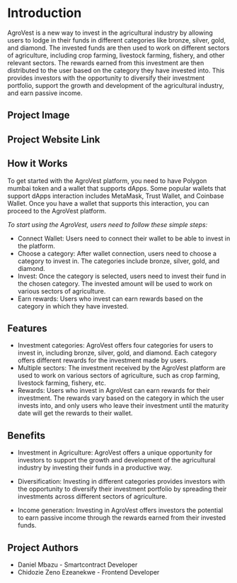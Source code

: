 # Introduction
AgroVest is a new way to invest in the agricultural industry by allowing users to lodge in their funds in different categories like bronze, silver, gold, and diamond. The invested funds are then used to work on different sectors of agriculture, including crop farming, livestock farming, fishery, and other relevant sectors. The rewards earned from this investment are then distributed to the user based on the category they have invested into. This provides investors with the opportunity to diversify their investment portfolio, support the growth and development of the agricultural industry, and earn passive income.

## Project Image 


## Project Website Link

## How it Works

To get started with the AgroVest platform, you need to have Polygon mumbai token and a wallet that supports dApps. Some popular wallets that support dApps interaction includes MetaMask, Trust Wallet, and Coinbase Wallet. Once you have a wallet that supports this interaction, you can proceed to the AgroVest platform.

*_To start using the AgroVest, users need to follow these simple steps:_*

* Connect Wallet: Users need to connect their wallet to be able to invest in the platform.
* Choose a category: After wallet connection, users need to choose a category to invest in. The categories include bronze, silver, gold, and diamond.
* Invest: Once the category is selected, users need to invest their fund in the chosen category. The invested amount will be used to work on various sectors of agriculture.
* Earn rewards: Users who invest can earn rewards based on the category in which they have invested.

## Features
* Investment categories: AgroVest offers four categories for users to invest in, including bronze, silver, gold, and diamond. Each category offers different rewards for the investment made by users.
* Multiple sectors: The investment received by the AgroVest platform are used to work on various sectors of agriculture, such as crop farming, livestock farming, fishery, etc.
* Rewards: Users who invest in AgroVest can earn rewards for their investment. The rewards vary based on the category in which the user invests into, and only users who leave their investment until the maturity date will get the rewards to their wallet.

## Benefits

* Investment in Agriculture: AgroVest offers a unique opportunity for investors to support the growth and development of the agricultural industry by investing their funds in a productive way.

* Diversification: Investing in different categories provides investors with the opportunity to diversify their investment portfolio by spreading their investments across different sectors of agriculture.

* Income generation: Investing in AgroVest offers investors the potential to earn passive income through the rewards earned from their invested funds.

## Project Authors
* Daniel Mbazu - Smartcontract Developer
* Chidozie Zeno Ezeanekwe - Frontend Developer

